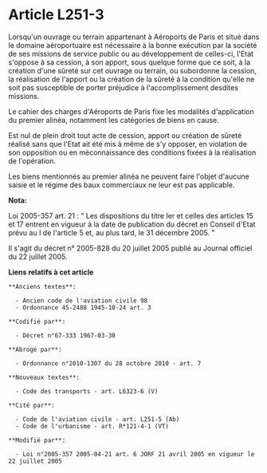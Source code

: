 # Article L251-3

Lorsqu'un ouvrage ou terrain appartenant à Aéroports de Paris et situé dans le domaine aéroportuaire est nécessaire à la
bonne exécution par la société de ses missions de service public ou au développement de celles-ci, l'Etat s'oppose à sa
cession, à son apport, sous quelque forme que ce soit, à la création d'une sûreté sur cet ouvrage ou terrain, ou subordonne
la cession, la réalisation de l'apport ou la création de la sûreté à la condition qu'elle ne soit pas susceptible de porter
préjudice à l'accomplissement desdites missions.

Le cahier des charges d'Aéroports de Paris fixe les modalités d'application du premier alinéa, notamment les catégories de
biens en cause.

Est nul de plein droit tout acte de cession, apport ou création de sûreté réalisé sans que l'Etat ait été mis à même de s'y
opposer, en violation de son opposition ou en méconnaissance des conditions fixées à la réalisation de l'opération.

Les biens mentionnés au premier alinéa ne peuvent faire l'objet d'aucune saisie et le régime des baux commerciaux ne leur est
pas applicable.

**Nota:**

Loi 2005-357 art. 21 : " Les dispositions du titre Ier et celles des articles 15 et 17 entrent en vigueur à la date de
publication du décret en Conseil d'Etat prévu au I de l'article 5 et, au plus tard, le 31 décembre 2005. " 

Il s'agit du décret n° 2005-828 du 20 juillet 2005 publié au Journal officiel du 22 juillet 2005.

**Liens relatifs à cet article**

	**Anciens textes**:

	  - Ancien code de l'aviation civile 98
	  - Ordonnance 45-2488 1945-10-24 art. 3

	**Codifié par**:

	  - Décret n°67-333 1967-03-30

	**Abrogé par**:

	  - Ordonnance n°2010-1307 du 28 octobre 2010 - art. 7

	**Nouveaux textes**:

	  - Code des transports - art. L6323-6 (V)

	**Cité par**:

	  - Code de l'aviation civile - art. L251-5 (Ab)
	  - Code de l'urbanisme - art. R*121-4-1 (VT)

	**Modifié par**:

	  - Loi n°2005-357 2005-04-21 art. 6 JORF 21 avril 2005 en vigueur le 22 juillet 2005
